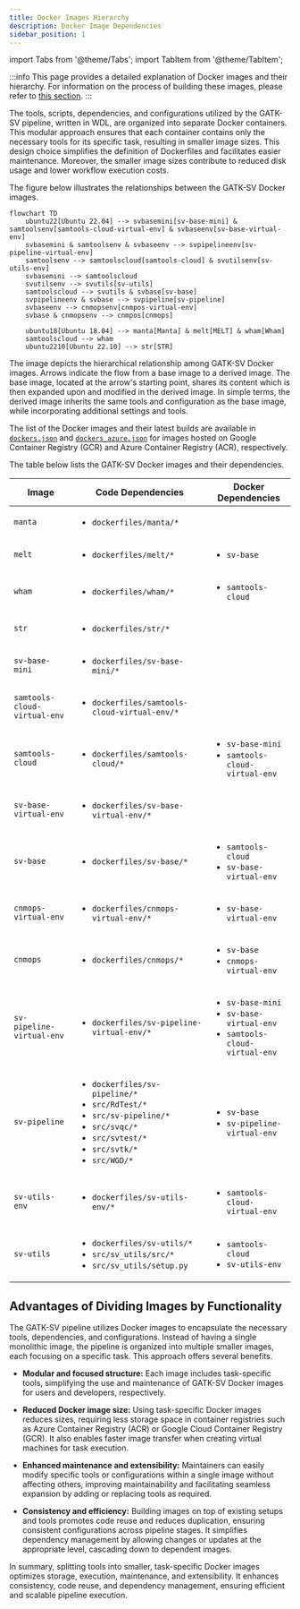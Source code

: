 ```yaml
---
title: Docker Images Hierarchy
description: Docker Image Dependencies
sidebar_position: 1
---
```


import Tabs from '@theme/Tabs';
import TabItem from '@theme/TabItem';

:::info
This page provides a detailed explanation of Docker 
images and their hierarchy. For information on the process 
of building these images, please refer to [this section](/docs/advanced/docker/deploy).
:::


The tools, scripts, dependencies, and configurations utilized by the 
GATK-SV pipeline, written in WDL, are organized into separate Docker 
containers. This modular approach ensures that each container 
contains only the necessary tools for its specific task, 
resulting in smaller image sizes. This design choice simplifies 
the definition of Dockerfiles and facilitates easier maintenance. 
Moreover, the smaller image sizes contribute to reduced disk 
usage and lower workflow execution costs.


The figure below illustrates the relationships between the GATK-SV Docker images.


```mermaid
flowchart TD
    ubuntu22[Ubuntu 22.04] --> svbasemini[sv-base-mini] & samtoolsenv[samtools-cloud-virtual-env] & svbaseenv[sv-base-virtual-env]
    svbasemini & samtoolsenv & svbaseenv --> svpipelineenv[sv-pipeline-virtual-env]
    samtoolsenv --> samtoolscloud[samtools-cloud] & svutilsenv[sv-utils-env]
    svbasemini --> samtoolscloud
    svutilsenv --> svutils[sv-utils]
    samtoolscloud --> svutils & svbase[sv-base]
    svpipelineenv & svbase --> svpipeline[sv-pipeline]
    svbaseenv --> cnmopsenv[cnmpos-virtual-env]
    svbase & cnmopsenv --> cnmpos[cnmops]

    ubuntu18[Ubuntu 18.04] --> manta[Manta] & melt[MELT] & wham[Wham]
    samtoolscloud --> wham
    ubuntu2210[Ubuntu 22.10] --> str[STR]
```

The image depicts the hierarchical relationship among GATK-SV 
Docker images. Arrows indicate the flow from a base image 
to a derived image. The base image, located at the arrow's 
starting point, shares its content which is then expanded 
upon and modified in the derived image. In simple terms, 
the derived image inherits the same tools and configuration 
as the base image, while incorporating additional settings and tools.


The list of the Docker images and their latest builds 
are available in [`dockers.json`](https://github.com/broadinstitute/gatk-sv/blob/main/inputs/values/dockers.json)
and [`dockers_azure.json`](https://github.com/broadinstitute/gatk-sv/blob/main/inputs/values/dockers_azure.json)
for images hosted on Google Container Registry (GCR) and Azure Container Registry (ACR), respectively.

The table below lists the GATK-SV Docker images and their dependencies. 

| Image                        | Code Dependencies                                                                                                                                                                       | Docker Dependencies                                                                                 |
|------------------------------|-----------------------------------------------------------------------------------------------------------------------------------------------------------------------------------------|-----------------------------------------------------------------------------------------------------|
| `manta`                      | <ul><li>`dockerfiles/manta/*`</li></ul>                                                                                                                                                 |                                                                                                     |
| `melt`                       | <ul><li>`dockerfiles/melt/*`</li></ul>                                                                                                                                                  | <ul><li>`sv-base`</li></ul>                                                                         |
 | `wham`                       | <ul><li>`dockerfiles/wham/*`</li></ul>                                                                                                                                                  | <ul><li>`samtools-cloud`</li></ul>                                                                  |
 | `str`                        | <ul><li>`dockerfiles/str/*`</li></ul>                                                                                                                                                   |                                                                                                     |
 | `sv-base-mini`               | <ul><li>`dockerfiles/sv-base-mini/*`</li></ul>                                                                                                                                          |                                                                                                     |
 | `samtools-cloud-virtual-env` | <ul><li>`dockerfiles/samtools-cloud-virtual-env/*`</li></ul>                                                                                                                            |                                                                                                     |
 | `samtools-cloud`             | <ul><li>`dockerfiles/samtools-cloud/*`</li></ul>                                                                                                                                        | <ul><li>`sv-base-mini`</li><li>`samtools-cloud-virtual-env`</li></ul>                               |
 | `sv-base-virtual-env`        | <ul><li>`dockerfiles/sv-base-virtual-env/*`</li></ul>                                                                                                                                   |                                                                                                     |
 | `sv-base`                    | <ul><li>`dockerfiles/sv-base/*`</li></ul>                                                                                                                                               | <ul><li>`samtools-cloud`</li><li>`sv-base-virtual-env`</li></ul>                                    |
 | `cnmops-virtual-env`         | <ul><li>`dockerfiles/cnmops-virtual-env/*`</li></ul>                                                                                                                                    | <ul><li>`sv-base-virtual-env`</li></ul>                                                             |
 | `cnmops`                     | <ul><li>`dockerfiles/cnmops/*`</li></ul>                                                                                                                                                | <ul><li>`sv-base`</li><li>`cnmops-virtual-env`</li></ul>                                            |
 | `sv-pipeline-virtual-env`    | <ul><li>`dockerfiles/sv-pipeline-virtual-env/*`</li></ul>                                                                                                                               | <ul><li>`sv-base-mini`</li><li>`sv-base-virtual-env`</li><li>`samtools-cloud-virtual-env`</li></ul> |
 | `sv-pipeline`                | <ul><li>`dockerfiles/sv-pipeline/*`</li><li> `src/RdTest/*`</li><li>`src/sv-pipeline/*`</li><li>`src/svqc/*`</li><li>`src/svtest/*`</li><li> `src/svtk/*`</li><li>`src/WGD/*`</li></ul> | <ul><li>`sv-base`</li><li>`sv-pipeline-virtual-env`</li></ul>                                       |
 | `sv-utils-env`               | <ul><li>`dockerfiles/sv-utils-env/*`</li></ul>                                                                                                                                          | <ul><li>`samtools-cloud-virtual-env`</li></ul>                                                      |
 | `sv-utils`                   | <ul><li>`dockerfiles/sv-utils/*`</li><li>`src/sv_utils/src/*`</li><li> `src/sv_utils/setup.py`</li></ul>                                                                                | <ul><li>`samtools-cloud`</li><li>`sv-utils-env`</li></ul>                                           |


## Advantages of Dividing Images by Functionality

The GATK-SV pipeline utilizes Docker images to encapsulate the necessary tools, 
dependencies, and configurations. Instead of having a single monolithic image, 
the pipeline is organized into multiple smaller images, each focusing on a specific task. 
This approach offers several benefits.


- **Modular and focused structure:** 
Each image includes task-specific tools, simplifying the use and maintenance of 
GATK-SV Docker images for users and developers, respectively.


- **Reduced Docker image size:**
Using task-specific Docker images reduces sizes, requiring less storage space 
in container registries such as Azure Container Registry (ACR) or 
Google Cloud Container Registry (GCR). It also enables faster image transfer 
when creating virtual machines for task execution.


- **Enhanced maintenance and extensibility:**
Maintainers can easily modify specific tools or configurations within 
a single image without affecting others, improving maintainability and 
facilitating seamless expansion by adding or replacing tools as required.


- **Consistency and efficiency:**
Building images on top of existing setups and tools promotes code 
reuse and reduces duplication, ensuring consistent configurations 
across pipeline stages. It simplifies dependency management by 
allowing changes or updates at the appropriate level, cascading 
down to dependent images.


In summary, splitting tools into smaller, task-specific 
Docker images optimizes storage, execution, maintenance, and extensibility. 
It enhances consistency, code reuse, and dependency management, 
ensuring efficient and scalable pipeline execution.
